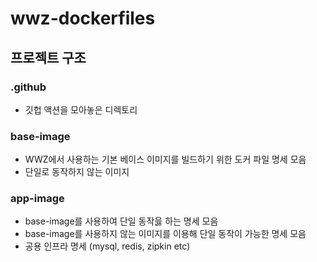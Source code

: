 # wwz-dockerfiles


## 프로젝트 구조
### .github
* 깃헙 액션을 모아놓은 디렉토리
### base-image
* WWZ에서 사용하는 기본 베이스 이미지를 빌드하기 위한 도커 파일 명세 모음
* 단일로 동작하지 않는 이미지
### app-image
* base-image를 사용하여 단일 동작읋 하는 명세 모음
* base-image를 사용하지 않는 이미지를 이용해 단일 동작이 가능한 명세 모음
* 공용 인프라 명세 (mysql, redis, zipkin etc)